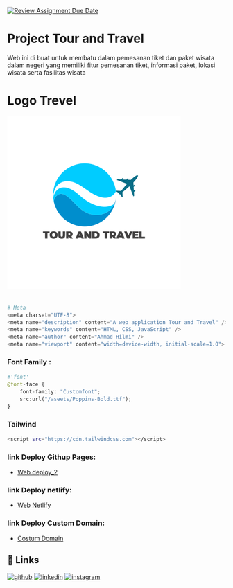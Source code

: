 [![Review Assignment Due Date](https://classroom.github.com/assets/deadline-readme-button-22041afd0340ce965d47ae6ef1cefeee28c7c493a6346c4f15d667ab976d596c.svg)](https://classroom.github.com/a/mEdQF3Ol)

# Project Tour and Travel

Web ini di buat untuk membatu dalam pemesanan tiket dan paket wisata dalam negeri yang memiliki fitur pemesanan tiket, informasi paket, lokasi wisata serta fasilitas wisata 
 
 # Logo Trevel
 ![Travel](<./aseets/Travel.svg>)


```python

# Meta
<meta charset="UTF-8">
<meta name="description" content="A web application Tour and Travel" />
<meta name="keywords" content="HTML, CSS, JavaScript" />
<meta name="author" content="Ahmad Hilmi" />
<meta name="viewport" content="width=device-width, initial-scale=1.0">
```
### Font Family :
```python
#'font'
@font-face {
    font-family: "Customfont";
    src:url("/aseets/Poppins-Bold.ttf");
}
```

### Tailwind
```bash
<script src="https://cdn.tailwindcss.com"></script>
```

### link Deploy Githup Pages:
- [Web deploy_2](https://ahmadhilmi420.github.io/web-deploy_2/)

### link Deploy netlify:
- [Web Netlify](https://test-web-deploy-revou.site/)

### link Deploy Custom Domain:
- [Costum Domain](https://test-web-deploy-revou.site/)

## 🔗 Links
[![github](https://img.shields.io/badge/github-000?style=for-the-badge&logo=github&logoColor=white )](https://github.com/ahmadhilmi420)
[![linkedin](https://img.shields.io/badge/linkedin-0A66C2?style=for-the-badge&logo=linkedin&logoColor=white)](https://www.linkedin.com/in/ahmad-hilmi420/)
[![instagram](https://img.shields.io/badge/instagram-E4405F?style=for-the-badge&logo=instagram&logoColor=white)](https://www.instagram.com/hilmi420/https://www.instagram.com/hilmi420/)